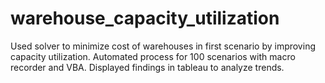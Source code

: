 # warehouse_capacity_utilization
Used solver to minimize cost of warehouses in first scenario by improving capacity utilization. Automated process for 100 scenarios with macro recorder and VBA. Displayed findings in tableau to analyze trends.
